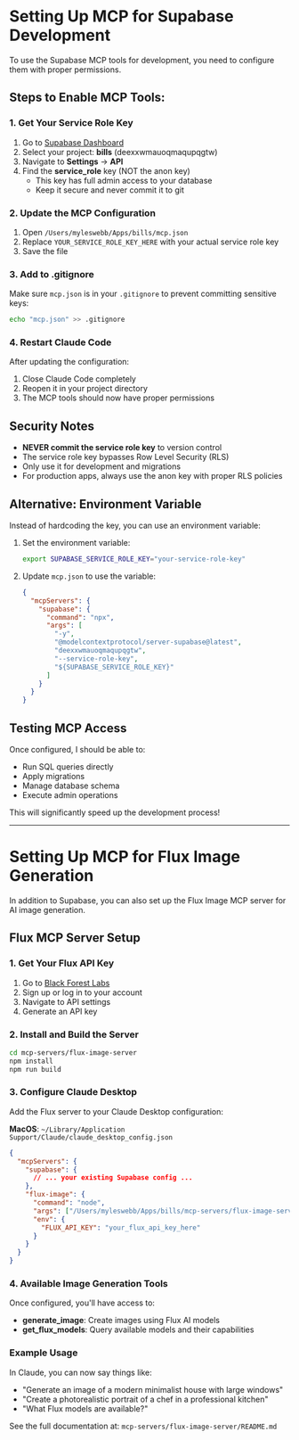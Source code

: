 # Setting Up MCP for Supabase Development

To use the Supabase MCP tools for development, you need to configure them with proper permissions.

## Steps to Enable MCP Tools:

### 1. Get Your Service Role Key

1. Go to [Supabase Dashboard](https://app.supabase.com)
2. Select your project: **bills** (deexxwmauoqmaqupqgtw)
3. Navigate to **Settings** → **API**
4. Find the **service_role** key (NOT the anon key)
   - This key has full admin access to your database
   - Keep it secure and never commit it to git

### 2. Update the MCP Configuration

1. Open `/Users/myleswebb/Apps/bills/mcp.json`
2. Replace `YOUR_SERVICE_ROLE_KEY_HERE` with your actual service role key
3. Save the file

### 3. Add to .gitignore

Make sure `mcp.json` is in your `.gitignore` to prevent committing sensitive keys:

```bash
echo "mcp.json" >> .gitignore
```

### 4. Restart Claude Code

After updating the configuration:
1. Close Claude Code completely
2. Reopen it in your project directory
3. The MCP tools should now have proper permissions

## Security Notes

- **NEVER commit the service role key** to version control
- The service role key bypasses Row Level Security (RLS)
- Only use it for development and migrations
- For production apps, always use the anon key with proper RLS policies

## Alternative: Environment Variable

Instead of hardcoding the key, you can use an environment variable:

1. Set the environment variable:
   ```bash
   export SUPABASE_SERVICE_ROLE_KEY="your-service-role-key"
   ```

2. Update `mcp.json` to use the variable:
   ```json
   {
     "mcpServers": {
       "supabase": {
         "command": "npx",
         "args": [
           "-y",
           "@modelcontextprotocol/server-supabase@latest",
           "deexxwmauoqmaqupqgtw",
           "--service-role-key",
           "${SUPABASE_SERVICE_ROLE_KEY}"
         ]
       }
     }
   }
   ```

## Testing MCP Access

Once configured, I should be able to:
- Run SQL queries directly
- Apply migrations
- Manage database schema
- Execute admin operations

This will significantly speed up the development process!

---

# Setting Up MCP for Flux Image Generation

In addition to Supabase, you can also set up the Flux Image MCP server for AI image generation.

## Flux MCP Server Setup

### 1. Get Your Flux API Key

1. Go to [Black Forest Labs](https://blackforestlabs.ai/)
2. Sign up or log in to your account
3. Navigate to API settings
4. Generate an API key

### 2. Install and Build the Server

```bash
cd mcp-servers/flux-image-server
npm install
npm run build
```

### 3. Configure Claude Desktop

Add the Flux server to your Claude Desktop configuration:

**MacOS**: `~/Library/Application Support/Claude/claude_desktop_config.json`

```json
{
  "mcpServers": {
    "supabase": {
      // ... your existing Supabase config ...
    },
    "flux-image": {
      "command": "node",
      "args": ["/Users/myleswebb/Apps/bills/mcp-servers/flux-image-server/dist/index.js"],
      "env": {
        "FLUX_API_KEY": "your_flux_api_key_here"
      }
    }
  }
}
```

### 4. Available Image Generation Tools

Once configured, you'll have access to:
- **generate_image**: Create images using Flux AI models
- **get_flux_models**: Query available models and their capabilities

### Example Usage

In Claude, you can now say things like:
- "Generate an image of a modern minimalist house with large windows"
- "Create a photorealistic portrait of a chef in a professional kitchen"
- "What Flux models are available?"

See the full documentation at: `mcp-servers/flux-image-server/README.md`